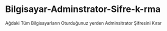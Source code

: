 # Bilgisayar-Adminstrator-Sifre-k-rma
Ağdaki Tüm Bilgisayarların Oturduğunuz yerden Adminsitrator Şifresini Kırar
